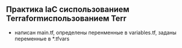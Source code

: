 ## Практика IaC сиспользованием Terraformиспользованием Terr

- написан main.tf, определены перенменные в variables.tf, заданы переменные в *.tfvars
 